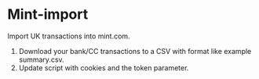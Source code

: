 # Mint-import
Import UK transactions into mint.com.

1) Download your bank/CC transactions to a CSV with format like example summary.csv.
2) Update script with cookies and the token parameter. 
